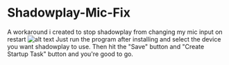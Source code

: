 # Shadowplay-Mic-Fix
A workaround i created to stop shadowplay from changing my mic input on restart
![alt text](https://i.imgur.com/1iJDMxq.png)
Just run the program after installing and select the device you want shadowplay to use.
Then hit the "Save" button and "Create Startup Task" button and you're good to go.
